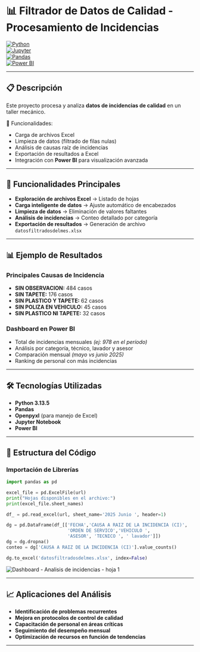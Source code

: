 # 📊 Filtrador de Datos de Calidad - Procesamiento de Incidencias  

[![Python](https://img.shields.io/badge/Python-3.13.5-blue?logo=python)](https://www.python.org/)  
[![Jupyter](https://img.shields.io/badge/Jupyter-Notebook-orange?logo=jupyter)](https://jupyter.org/)  
[![Pandas](https://img.shields.io/badge/Pandas-Data%20Analysis-success?logo=pandas)](https://pandas.pydata.org/)  
[![Power BI](https://img.shields.io/badge/Power%20BI-Dashboard-yellow?logo=powerbi)](https://powerbi.microsoft.com/)  

---

## 📋 Descripción  
Este proyecto procesa y analiza **datos de incidencias de calidad** en un taller mecánico.  

📌 Funcionalidades:  
- Carga de archivos Excel  
- Limpieza de datos (filtrado de filas nulas)  
- Análisis de causas raíz de incidencias  
- Exportación de resultados a Excel  
- Integración con **Power BI** para visualización avanzada  

---

## 🚀 Funcionalidades Principales  
- **Exploración de archivos Excel** → Listado de hojas  
- **Carga inteligente de datos** → Ajuste automático de encabezados  
- **Limpieza de datos** → Eliminación de valores faltantes  
- **Análisis de incidencias** → Conteo detallado por categoría  
- **Exportación de resultados** → Generación de archivo `datosfiltradosdelmes.xlsx`  

---

## 📊 Ejemplo de Resultados  

### Principales Causas de Incidencia  
- **SIN OBSERVACION:** 484 casos  
- **SIN TAPETE:** 176 casos  
- **SIN PLASTICO Y TAPETE:** 62 casos  
- **SIN POLIZA EN VEHICULO:** 45 casos  
- **SIN PLASTICO NI TAPETE:** 32 casos  

### Dashboard en Power BI  
- Total de incidencias mensuales *(ej: 978 en el período)*  
- Análisis por categoría, técnico, lavador y asesor  
- Comparación mensual *(mayo vs junio 2025)*  
- Ranking de personal con más incidencias  

---

## 🛠️ Tecnologías Utilizadas  
- **Python 3.13.5**  
- **Pandas**  
- **Openpyxl** (para manejo de Excel)  
- **Jupyter Notebook**  
- **Power BI**  

---

## 📁 Estructura del Código  

### Importación de Librerías  
```python
import pandas as pd

excel_file = pd.ExcelFile(url)
print("Hojas disponibles en el archivo:")
print(excel_file.sheet_names)

df_ = pd.read_excel(url, sheet_name='2025 Junio ', header=1)

dg = pd.DataFrame(df_[['FECHA','CAUSA A RAIZ DE LA INCIDENCIA (CI)',
                       'ORDEN DE SERVICO','VEHICULO ',
                       'ASESOR', 'TECNICO ', ' lavador']])
dg = dg.dropna()
conteo = dg['CAUSA A RAIZ DE LA INCIDENCIA (CI)'].value_counts()

dg.to_excel('datosfiltradosdelmes.xlsx', index=False)
```
![Dashboard - Analisis de incidencias - hoja 1](<img width="1062" height="597" alt="image" src="https://github.com/user-attachments/assets/38f4e821-1936-42f0-9d15-b61e48ab6841" />
)



---

## 📈 Aplicaciones del Análisis
- **Identificación de problemas recurrentes**
- **Mejora en protocolos de control de calidad**
- **Capacitación de personal en áreas críticas**
- **Seguimiento del desempeño mensual**
- **Optimización de recursos en función de tendencias**

---
